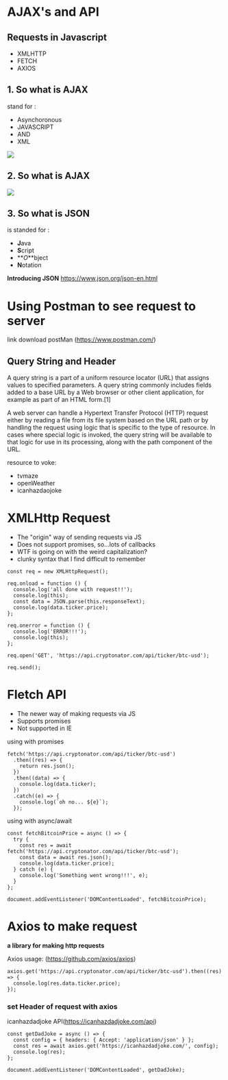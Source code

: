 # AJAX's and API

## Requests in Javascript

- XMLHTTP
- FETCH
- AXIOS

## 1. So what is AJAX

stand for :

- Asynchoronous
- JAVASCRIPT
- AND
- XML

<!-- AJAX là chữ viết tắt của Asynchronous JavaScript and XML. Nó là một bộ các kỹ thuật thiết kế web giúp cho các ứng dụng web hoạt động bất đồng bộ – xử lý mọi yêu cầu tới server từ phía sau. Chà, khoan bối rối nhé, chúng tôi sẽ giải thích từng thuật ngữ một cho bạn biết AJAX là gì. -->

<!-- AJAX hoạt động như thế nào?
Bạn cần lưu ý AJAX không phải dùng một công nghệ duy nhất, cũng không phải ngôn ngữ lập trình. Như đã nói ở trên, AJAX là một bộ kỹ thuật phát triển web. Bộ hệ thống này bao gồm:

HTML/XHTML làm ngôn ngữ chính và CSS để tạo phong cách.
The Document Object Model (DOM) để hiển thị dữ liệu động và tạo tương tác.
XML để trao đổi dự liệu nội bộ và XSLT để xử lý nó. Nhiều lập trình viên đã thay thế bằng JSON vì nó gần với JavaScript hơn.
XMLHttpRequest object để giao tiếp bất đồng bộ.
Cuối cùng, JavaScript làm ngôn ngữ lập trình để kết nối toàn bộ các công nghệ trên lại.
Có thể bạn cần có kiến thức kỹ thuật để hiểu về nó hoàn toàn. Tuy nhiên, quy trình cơ bản của AJAX lại rất đơn giản. Bạn chỉ cần nhìn vào sơ đồ sau là thấy.

Sơ đồ hoạt động: -->

![](https://www.hostinger.vn/huong-dan/wp-content/uploads/sites/10/2019/05/so-do-hoat-dong-diagram-ajax-la-gi.jpg)

## 2. So what is AJAX

<!-- API là các phương thức, giao thức kết nối với các thư viện và ứng dụng khác. Nó là viết tắt của Application Programming Interface – giao diện lập trình ứng dụng. API cung cấp khả năng cung cấp khả năng truy xuất đến một tập các hàm hay dùng. Và từ đó có thể trao đổi dữ liệu giữa các ứng dụng. -->

<!-- Web API là một phương thức dùng để cho phép các ứng dụng khác nhau có thể giao tiếp, trao đổi dữ liệu qua lại. Dữ liệu được Web API trả lại thường ở dạng JSON hoặc XML thông qua giao thức HTTP hoặc HTTPS. -->

![](https://topdev.vn/blog/wp-content/uploads/2019/06/API-696x364.png)

## 3. So what is JSON

is standed for :

- **J**ava
- **S**cript
- **_O_**bject
- **N**otation

**Introducing JSON** https://www.json.org/json-en.html

# Using Postman to see request to server

link download postMan (https://www.postman.com/)

## Query String and Header

A query string is a part of a uniform resource locator (URL) that assigns values to specified parameters. A query string commonly includes fields added to a base URL by a Web browser or other client application, for example as part of an HTML form.[1]

A web server can handle a Hypertext Transfer Protocol (HTTP) request either by reading a file from its file system based on the URL path or by handling the request using logic that is specific to the type of resource. In cases where special logic is invoked, the query string will be available to that logic for use in its processing, along with the path component of the URL.

resource to voke:

- tvmaze
- openWeather
- icanhazdaojoke

# XMLHttp Request

- The "origin" way of sending requests via JS
- Does not support promises, so...lots of callbacks
- WTF is going on with the weird capitalization?
- clunky syntax that I find difficult to remember

```JS
const req = new XMLHttpRequest();

req.onload = function () {
  console.log('all done with request!!');
  console.log(this);
  const data = JSON.parse(this.responseText);
  console.log(data.ticker.price);
};

req.onerror = function () {
  console.log('ERROR!!!');
  console.log(this);
};

req.open('GET', 'https://api.cryptonator.com/api/ticker/btc-usd');

req.send();
```

# Fletch API

- The newer way of making requests via JS
- Supports promises
- Not supported in IE

using with promises

```JS
fetch('https://api.cryptonator.com/api/ticker/btc-usd')
  .then((res) => {
    return res.json();
  })
  .then((data) => {
    console.log(data.ticker);
  })
  .catch((e) => {
    console.log(`oh no... ${e}`);
  });
```

using with async/await

```JS
const fetchBitcoinPrice = async () => {
  try {
    const res = await fetch('https://api.cryptonator.com/api/ticker/btc-usd');
    const data = await res.json();
    console.log(data.ticker.price);
  } catch (e) {
    console.log('Something went wrong!!!', e);
  }
};

document.addEventListener('DOMContentLoaded', fetchBitcoinPrice);
```

# Axios to make request

**a library for making http requests**

Axios usage: (https://github.com/axios/axios)

```JS
axios.get('https://api.cryptonator.com/api/ticker/btc-usd').then((res) => {
  console.log(res.data.ticker.price);
});
```

### set Header of request with axios

icanhazdadjoke API(https://icanhazdadjoke.com/api)

```JS
const getDadJoke = async () => {
  const config = { headers: { Accept: 'application/json' } };
  const res = await axios.get('https://icanhazdadjoke.com/', config);
  console.log(res);
};

document.addEventListener('DOMContentLoaded', getDadJoke);
```
